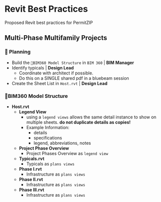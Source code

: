 # Revit Best Practices

Proposed Revit best practices for PermitZIP

## Multi-Phase Multifamily Projects

### 🏁 Planning

- Build the `🗽BIM360 Model Structure` in `BIM 360` | **BIM Manager**
- Identify typicals | **Design Lead**
  - Coordinate with architect if possible.
  - Do this on a SINGLE shared pdf in a bluebeam session
- Create the Sheet List in `Host.rvt` | **Design Lead**

### 🗽BIM360 Model Structure

- **Host.rvt**
  - **Legend View**
    - using a `legend views` allows the same detail instance to show on multiple sheets. **do not duplicate details as copies!**
    - Example Information:
      - details
      - specifications
      - legend, abbreviations, notes
  - **Project Phase Overview**
    - Project Phases Overview as `legend view`
  - **Typicals.rvt**
    - Typicals as `plans views`
  - **Phase I.rvt**
    - Infrastructure as `plans views`
  - **Phase II.rvt**
    - Infrastructure as `plans views`
  - **Phase III.rvt**
    - Infrastructure as `plans views`
